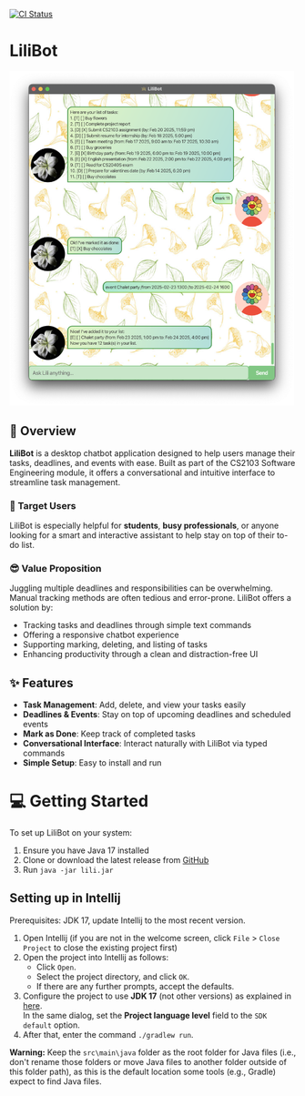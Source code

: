 [![CI Status](https://github.com/se-edu/addressbook-level3/workflows/Java%20CI/badge.svg)](https://github.com/FabianHeng/ip/actions)

# LiliBot

<img src="docs/Ui.png" width="500px"/>

## 🚀 Overview

**LiliBot** is a desktop chatbot application designed to help users manage their tasks, deadlines, and events with ease. Built as part of the CS2103 Software Engineering module, it offers a conversational and intuitive interface to streamline task management.

### 👥 Target Users

LiliBot is especially helpful for **students**, **busy professionals**, or anyone looking for a smart and interactive assistant to help stay on top of their to-do list.

### 😎 Value Proposition
Juggling multiple deadlines and responsibilities can be overwhelming. Manual tracking methods are often tedious and error-prone. LiliBot offers a solution by:
- Tracking tasks and deadlines through simple text commands
- Offering a responsive chatbot experience
- Supporting marking, deleting, and listing of tasks
- Enhancing productivity through a clean and distraction-free UI

## ✨ Features
- **Task Management**: Add, delete, and view your tasks easily
- **Deadlines & Events**: Stay on top of upcoming deadlines and scheduled events
- **Mark as Done**: Keep track of completed tasks
- **Conversational Interface**: Interact naturally with LiliBot via typed commands
- **Simple Setup**: Easy to install and run

# 💻 Getting Started

To set up LiliBot on your system:
1. Ensure you have Java 17 installed
2. Clone or download the latest release from [GitHub](https://github.com/FabianHeng/ip/releases)
3. Run `java -jar lili.jar`

## Setting up in Intellij

Prerequisites: JDK 17, update Intellij to the most recent version.

1. Open Intellij (if you are not in the welcome screen, click `File` > `Close Project` to close the existing project first)
2. Open the project into Intellij as follows:
   - Click `Open`.
   - Select the project directory, and click `OK`.
   - If there are any further prompts, accept the defaults.
3. Configure the project to use **JDK 17** (not other versions) as explained in [here](https://www.jetbrains.com/help/idea/sdk.html#set-up-jdk).  
   In the same dialog, set the **Project language level** field to the `SDK default` option.
4. After that, enter the command `./gradlew run`.

**Warning:** Keep the `src\main\java` folder as the root folder for Java files (i.e., don't rename those folders or move Java files to another folder outside of this folder path), as this is the default location some tools (e.g., Gradle) expect to find Java files.
